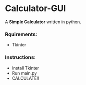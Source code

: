 # Calculator-GUI

A **Simple Calculator** written in python.

### Rquirements:
- Tkinter
### Instructions:
- Install Tkinter
- Run main.py
- CALCULATE!!
